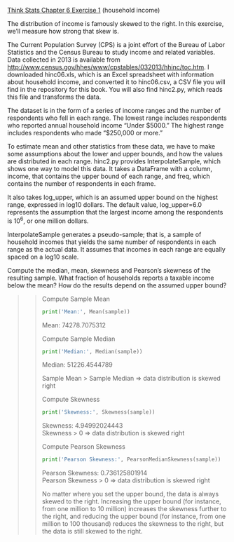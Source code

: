 [Think Stats Chapter 6 Exercise 1](http://greenteapress.com/thinkstats2/html/thinkstats2007.html#toc60) (household income)  

The distribution of income is famously skewed to the right. In this exercise, we’ll measure how strong that skew is.   

The Current Population Survey (CPS) is a joint effort of the Bureau of Labor Statistics and the Census Bureau to study income and related variables. Data collected in 2013 is available from http://www.census.gov/hhes/www/cpstables/032013/hhinc/toc.htm. I downloaded hinc06.xls, which is an Excel spreadsheet with information about household income, and converted it to hinc06.csv, a CSV file you will find in the repository for this book. You will also find hinc2.py, which reads this file and transforms the data.  

The dataset is in the form of a series of income ranges and the number of respondents who fell in each range. The lowest range includes respondents who reported annual household income “Under \$5000.” The highest range includes respondents who made “\$250,000 or more.”  

To estimate mean and other statistics from these data, we have to make some assumptions about the lower and upper bounds, and how the values are distributed in each range. hinc2.py provides InterpolateSample, which shows one way to model this data. It takes a DataFrame with a column, income, that contains the upper bound of each range, and freq, which contains the number of respondents in each frame.  

It also takes log_upper, which is an assumed upper bound on the highest range, expressed in log10 dollars. The default value, log_upper=6.0 represents the assumption that the largest income among the respondents is $10^6$, or one million dollars.  

InterpolateSample generates a pseudo-sample; that is, a sample of household incomes that yields the same number of respondents in each range as the actual data. It assumes that incomes in each range are equally spaced on a log10 scale.  

Compute the median, mean, skewness and Pearson’s skewness of the resulting sample. What fraction of households reports a taxable income below the mean? How do the results depend on the assumed upper bound?  

>> Compute Sample Mean
>> ```python
>> print('Mean:', Mean(sample))
>> ```
>> Mean: 74278.7075312
>>
>> Compute Sample Median
>> ```python
>> print('Median:', Median(sample))
>> ```
>> Median: 51226.4544789
>> 
>> Sample Mean > Sample Median => data distribution is skewed right
>>
>> Compute Skewness
>> ```python
>> print('Skewness:', Skewness(sample))
>> ```
>> Skewness: 4.94992024443  
>> Skewness > 0 => data distribution is skewed right
>> 
>> Compute Pearson Skewness
>> ```python
>> print('Pearson Skewness:', PearsonMedianSkewness(sample))
>> ```
>> Pearson Skewness: 0.736125801914  
>> Pearson Skewness > 0 => data distribution is skewed right
>>
>> No matter where you set the upper bound, the data is always skewed to the right. Increasing the upper bound (for instance, from one million to 10 million) increases the skewness further to the right, and reducing the upper bound (for instance, from one million to 100 thousand) reduces the skewness to the right, but the data is still skewed to the right. 
